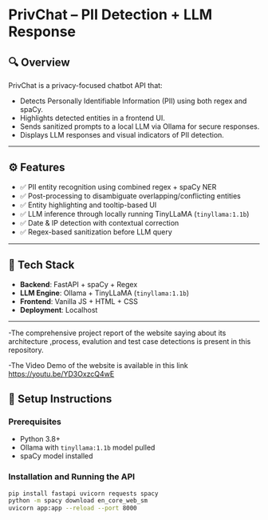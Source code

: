 

# PrivChat – PII Detection + LLM Response

## 🔍 Overview

PrivChat is a privacy-focused chatbot API that:

- Detects Personally Identifiable Information (PII) using both regex and spaCy.
- Highlights detected entities in a frontend UI.
- Sends sanitized prompts to a local LLM via Ollama for secure responses.
- Displays LLM responses and visual indicators of PII detection.

---

## ⚙️ Features

- ✅ PII entity recognition using combined regex + spaCy NER  
- ✅ Post-processing to disambiguate overlapping/conflicting entities  
- ✅ Entity highlighting and tooltip-based UI  
- ✅ LLM inference through locally running TinyLLaMA (`tinyllama:1.1b`)  
- ✅ Date & IP detection with contextual correction  
- ✅ Regex-based sanitization before LLM query  

---

## 🧱 Tech Stack

- **Backend**: FastAPI + spaCy + Regex  
- **LLM Engine**: Ollama + TinyLLaMA (`tinyllama:1.1b`)  
- **Frontend**: Vanilla JS + HTML + CSS  
- **Deployment**: Localhost  

---
-The comprehensive project report of the website saying about its architecture ,process, evalution and test case detections is present in this repository. 


-The Video Demo of the website is available in this link https://youtu.be/YD3OxzcQ4wE


## 🚀 Setup Instructions

### Prerequisites

- Python 3.8+  
- Ollama with `tinyllama:1.1b` model pulled  
- spaCy model installed  

### Installation and Running the API

```bash
pip install fastapi uvicorn requests spacy
python -m spacy download en_core_web_sm
uvicorn app:app --reload --port 8000



